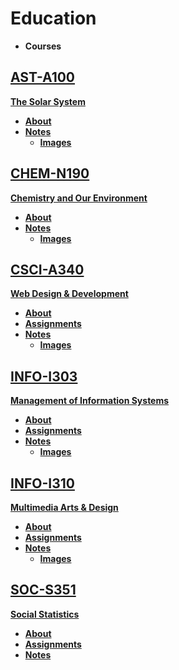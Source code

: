 # **Education**
- **Courses**

## **[AST-A100](/a100)**
**[The Solar System]()**

- **[About](/a100/)**
- **[Notes](/a100/notes)**
  - **[Images](/a100/notes/images)**

## **[CHEM-N190](/n190)**
**[Chemistry and Our Environment](https://iu.instructure.com/courses/1792754)**

- **[About](/n190/)**
- **[Notes](/n190/notes)**
  - **[Images](/n190/notes/images)**

## **[CSCI-A340](/a340)**
**[Web Design & Development](https://iu.instructure.com/courses/1815301)**

- **[About](/a340/)**
- **[Assignments](/a340/assignments)**
- **[Notes](/a340/notes)**
  - **[Images](/a340/notes/images)**

## **[INFO-I303](/i303)**
**[Management of Information Systems](https://iu.instructure.com/courses/1792645)**

- **[About](/i303/)**
- **[Assignments](/i303/assignments)**
- **[Notes](/i303/notes)**
  - **[Images](/i303/notes/images)**

## **[INFO-I310](/i310)**
**[Multimedia Arts & Design](https://iu.instructure.com/courses/1847818)**

- **[About](/i310/)**
- **[Assignments](/i310/assignments)**
- **[Notes](/i310/notes)**
  - **[Images](/i310/notes/images)**


## **[SOC-S351](/s351)**
**[Social Statistics](https://iu.instructure.com/courses/1846514)**

- **[About](/s351/)**
- **[Assignments](/s351/assignments)**
- **[Notes](/s351/notes)**



